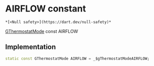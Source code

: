 


# AIRFLOW constant




    *[<Null safety>](https://dart.dev/null-safety)*


[GThermostatMode](../../third_party_yonomi_graphql_schema_schema.docs.schema.gql/GThermostatMode-class.md) const AIRFLOW
  







## Implementation

```dart
static const GThermostatMode AIRFLOW = _$gThermostatModeAIRFLOW;


```







